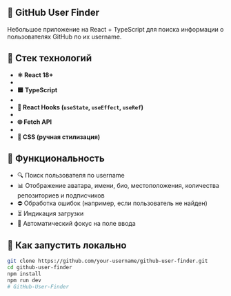 ## 🚀 GitHub User Finder

Небольшое приложение на React + TypeScript для поиска информации о пользователях GitHub по их username.

## 🔧 Стек технологий

- **⚛️ React 18+**
- 
- **🟦 TypeScript**
- 
- **🎣 React Hooks (`useState`, `useEffect`, `useRef`)**
- 
- **🌐 Fetch API**
- 
- **💅 CSS (ручная стилизация)**


## 📸 Функциональность


- 🔍 Поиск пользователя по username
- 📊 Отображение аватара, имени, био, местоположения, количества репозиториев и подписчиков
- ⛔ Обработка ошибок (например, если пользователь не найден)
- ⏳ Индикация загрузки
- 🎯 Автоматический фокус на поле ввода




## 🚀 Как запустить локально

```bash
git clone https://github.com/your-username/github-user-finder.git
cd github-user-finder
npm install
npm run dev
#   G i t H u b - U s e r - F i n d e r 
```
 
